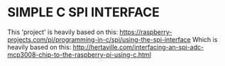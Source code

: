 # SIMPLE C SPI INTERFACE

This 'project' is heavily based on this:
https://raspberry-projects.com/pi/programming-in-c/spi/using-the-spi-interface
Which is heavily based on this:
http://hertaville.com/interfacing-an-spi-adc-mcp3008-chip-to-the-raspberry-pi-using-c.html

